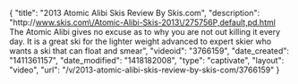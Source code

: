 {
    "title": "2013 Atomic Alibi Skis Review By Skis.com",
    "description": "http:\/\/www.skis.com\/Atomic-Alibi-Skis-2013\/275756P,default,pd.html  The Atomic Alibi gives no excuse as to why you are not out killing it every day. It is a great ski for the lighter weight advanced to expert skier who wants a ski that can float and smear",
    "videoid": "3766159",
    "date_created": "1411361157",
    "date_modified": "1418182008",
    "type": "captivate",
    "layout": "video",
    "url": "\/v\/2013-atomic-alibi-skis-review-by-skis-com\/3766159"
}